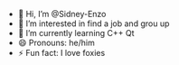 - 👋 Hi, I’m @Sidney-Enzo
- 👀 I’m interested in find a job and grou up
- 🌱 I’m currently learning C++ Qt
- 😄 Pronouns: he/him
- ⚡ Fun fact: I love foxies

<!---
Sidney-Enzo/Sidney-Enzo is a ✨ special ✨ repository because its `README.md` (this file) appears on your GitHub profile.
You can click the Preview link to take a look at your changes.
--->
